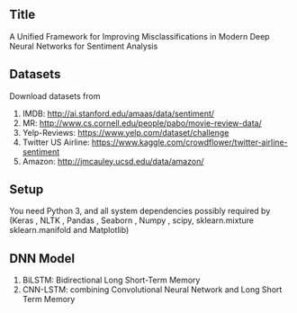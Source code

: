 
Title 
--------------------------------------------------------
A Unified Framework for Improving Misclassifications in Modern Deep Neural Networks for Sentiment Analysis



Datasets
--------------------------------------------------------
Download datasets from
1.	IMDB: http://ai.stanford.edu/amaas/data/sentiment/
2.	MR: http://www.cs.cornell.edu/people/pabo/movie-review-data/
3.	Yelp-Reviews: https://www.yelp.com/dataset/challenge
4.	Twitter US Airline: https://www.kaggle.com/crowdflower/twitter-airline-sentiment
5.	Amazon:  http://jmcauley.ucsd.edu/data/amazon/


Setup
--------------------------------------------------------
You need Python 3, and all system dependencies possibly required by (Keras , NLTK , Pandas , Seaborn , Numpy , scipy, sklearn.mixture sklearn.manifold  and Matplotlib)


DNN Model
--------------------------------------------------------
1.  BiLSTM: Bidirectional Long Short-Term Memory  
2.  CNN-LSTM: combining Convolutional Neural Network and Long Short Term Memory 


